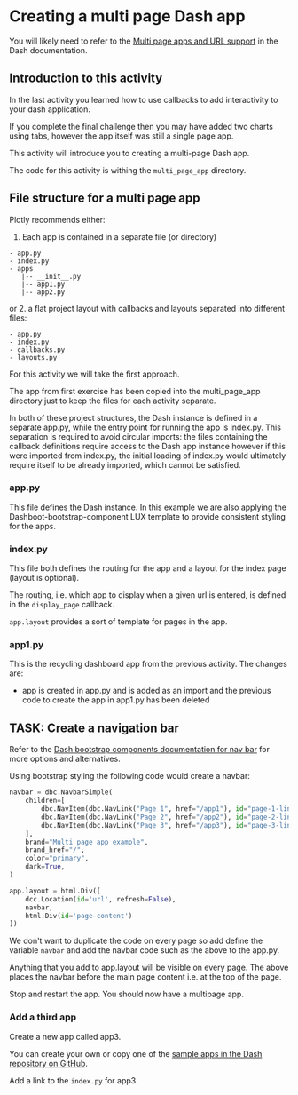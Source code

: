 # Creating a multi page Dash app

You will likely need to refer to the [Multi page apps and URL support](https://dash.plotly.com/urls) in the Dash documentation.

## Introduction to this activity
In the last activity you learned how to use callbacks to add interactivity to your dash application.

If you complete the final challenge then you may have added two charts using tabs, however the app itself was still a single page app.

This activity will introduce you to creating a multi-page Dash app.

The code for this activity is withing the `multi_page_app` directory.

## File structure for a multi page app
Plotly recommends either:
1. Each app is contained in a separate file (or directory)
```
- app.py
- index.py
- apps
   |-- __init__.py
   |-- app1.py
   |-- app2.py
```
or
2. a flat project layout with callbacks and layouts separated into different files:
```
- app.py
- index.py
- callbacks.py
- layouts.py
```
For this activity we will take the first approach.

The app from first exercise has been copied into the multi_page_app directory just to keep the files for each activity separate.

In both of these project structures, the Dash instance is defined in a separate app.py, while the entry point for running the app is index.py. 
This separation is required to avoid circular imports: the files containing the callback definitions require access to the Dash app instance however if this were imported from index.py, the initial loading of index.py would ultimately require itself to be already imported, which cannot be satisfied.

### app.py
This file defines the Dash instance. In this example we are also applying the Dashboot-bootstrap-component LUX template to provide consistent styling for the apps.

### index.py
This file both defines the routing for the app and a layout for the index page (layout is optional).

The routing, i.e. which app to display when a given url is entered, is defined in the `display_page` callback.

`app.layout` provides a sort of template for pages in the app.

### app1.py
This is the recycling dashboard app from the previous activity. The changes are:
- app is created in app.py and is added as an import and the previous code to create the app in app1.py has been deleted

## TASK: Create a navigation bar
Refer to the [Dash bootstrap components documentation for nav bar](https://dash-bootstrap-components.opensource.faculty.ai/docs/components/navbar/) for more options and alternatives.

Using bootstrap styling the following code would create a navbar:
```python
navbar = dbc.NavbarSimple(
    children=[
        dbc.NavItem(dbc.NavLink("Page 1", href="/app1"), id="page-1-link"),
        dbc.NavItem(dbc.NavLink("Page 2", href="/app2"), id="page-2-link"),
        dbc.NavItem(dbc.NavLink("Page 3", href="/app3"), id="page-3-link")
    ],
    brand="Multi page app example",
    brand_href="/",
    color="primary",
    dark=True,
)

app.layout = html.Div([
    dcc.Location(id='url', refresh=False),
    navbar,
    html.Div(id='page-content')
])
```

We don't want to duplicate the code on every page so add define the variable `navbar` and add the navbar code such as the above to the app.py.

Anything that you add to app.layout will be visible on every page. The above places the navbar before the main page content i.e. at the top of the page.

Stop and restart the app. You should now have a multipage app.

### Add a third app
Create a new app called app3.

You can create your own or copy one of the [sample apps in the Dash repository on GitHub](https://github.com/plotly/dash-sample-apps).

Add a link to the `index.py` for app3.
